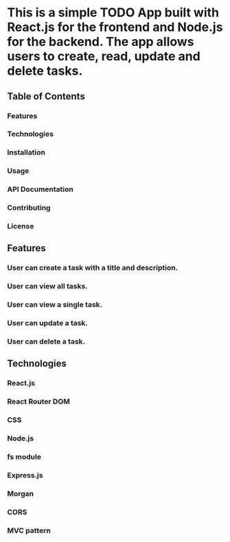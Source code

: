 # This is a simple TODO App built with React.js for the frontend and Node.js for the backend. The app allows users to create, read, update and delete tasks.
## Table of Contents
### Features
### Technologies
### Installation
### Usage
### API Documentation
### Contributing
### License
## Features
### User can create a task with a title and description.
### User can view all tasks.
### User can view a single task.
### User can update a task.
### User can delete a task.
## Technologies
### React.js
### React Router DOM
### CSS
### Node.js
### fs module
### Express.js
### Morgan
### CORS
### MVC pattern
